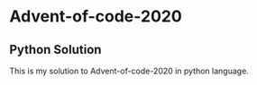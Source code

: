 # Advent-of-code-2020

## Python Solution 

This is my solution to Advent-of-code-2020 in python language.

